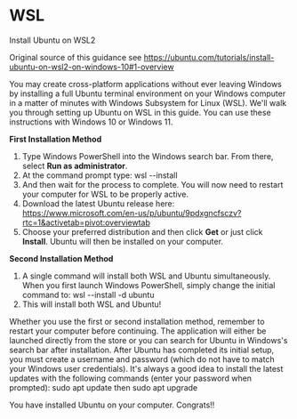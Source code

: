 # WSL
Install Ubuntu on WSL2

Original source of this guidance see https://ubuntu.com/tutorials/install-ubuntu-on-wsl2-on-windows-10#1-overview

You may create cross-platform applications without ever leaving Windows by installing a full Ubuntu terminal environment on your Windows computer in a matter of minutes with Windows Subsystem for Linux (WSL).
We'll walk you through setting up Ubuntu on WSL in this guide. You can use these instructions with Windows 10 or Windows 11.

**First Installation Method**
1) Type Windows PowerShell into the Windows search bar. From there, select **Run as administrator**.
2) At the command prompt type:
   wsl --install
3) And then wait for the process to complete. You will now need to restart your computer for WSL to be properly active.
4) Download the latest Ubuntu release here:
   https://www.microsoft.com/en-us/p/ubuntu/9pdxgncfsczv?rtc=1&activetab=pivot:overviewtab
5) Choose your preferred distribution and then click **Get** or just click **Install**. Ubuntu will then be installed on your computer.

**Second Installation Method**
1) A single command will install both WSL and Ubuntu simultaneously. When you first launch Windows PowerShell, simply change the initial command to:
wsl --install -d ubuntu
2) This will install both WSL and Ubuntu!

Whether you use the first or second installation method, remember to restart your computer before continuing. 
The application will either be launched directly from the store or you can search for Ubuntu in Windows's search bar after installation.
After Ubuntu has completed its initial setup, you must create a username and password (which do not have to match your Windows user credentials).
It's always a good idea to install the latest updates with the following commands (enter your password when prompted):
sudo apt update
then
sudo apt upgrade

You have installed Ubuntu on your computer. Congrats!!


